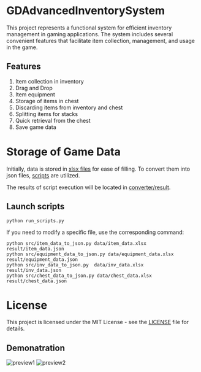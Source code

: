 # GDAdvancedInventorySystem

This project represents a functional system for efficient inventory management in gaming applications. The system includes several convenient features that facilitate item collection, management, and usage in the game.

## Features
1. Item collection in inventory
2. Drag and Drop
3. Item equipment
4. Storage of items in chest
5. Discarding items from inventory and chest
6. Splitting items for stacks
7. Quick retrieval from the chest
8. Save game data

# Storage of Game Data
Initially, data is stored in [xlsx files](https://github.com/imitatehappiness/GDAdvancedInventorySystem/tree/main/converter/data) for ease of filling. To convert them into json files, [scripts](https://github.com/imitatehappiness/GDAdvancedInventorySystem/tree/main/converter) are utilized. 

The results of script execution will be located in [converter/result](https://github.com/imitatehappiness/GDAdvancedInventorySystem/tree/main/converter/result).


## Launch scripts
```
python run_scripts.py
```

If you need to modify a specific file, use the corresponding command:

```
python src/item_data_to_json.py data/item_data.xlsx result/item_data.json
python src/equipment_data_to_json.py data/equipment_data.xlsx result/equipment_data.json
python src/inv_data_to_json.py  data/inv_data.xlsx result/inv_data.json
python src/chest_data_to_json.py data/chest_data.xlsx result/chest_data.json
```
# License
This project is licensed under the MIT License - see the [LICENSE](https://github.com/imitatehappiness/GDAdvancedInventorySystem/blob/main/LICENSE) file for details.

## Demonatration
![preview1](https://github.com/imitatehappiness/GDAdvancedInventorySystem/assets/79199956/f0a12186-6a58-4972-a4db-23e541145eca)
![preview2](https://github.com/imitatehappiness/GDAdvancedInventorySystem/assets/79199956/d998512d-7d31-4b36-b90e-d8b8c6efaaf8)
